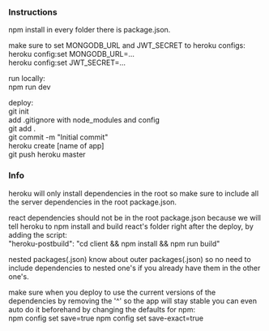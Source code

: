 ### Instructions

npm install in every folder there is package.json.

make sure to set MONGODB_URL and JWT_SECRET to heroku configs:  
heroku config:set MONGODB_URL=...  
heroku config:set JWT_SECRET=...

run locally:  
npm run dev

deploy:  
git init  
add .gitignore with node_modules and config  
git add .  
git commit -m "Initial commit"  
heroku create [name of app]  
git push heroku master

### Info

heroku will only install dependencies in the root so make sure to include all the server dependencies in the root package.json.

react dependencies should not be in the root package.json because we will tell heroku to npm install and build react's folder right after the deploy, by adding the script:  
"heroku-postbuild": "cd client && npm install && npm run build"

nested packages(.json) know about outer packages(.json) so no need to include dependencies to nested one's if you already have them in the other one's.

make sure when you deploy to use the current versions of the dependencies by removing the '^' so the app will stay stable
you can even auto do it beforehand by changing the defaults for npm:  
npm config set save=true
npm config set save-exact=true
